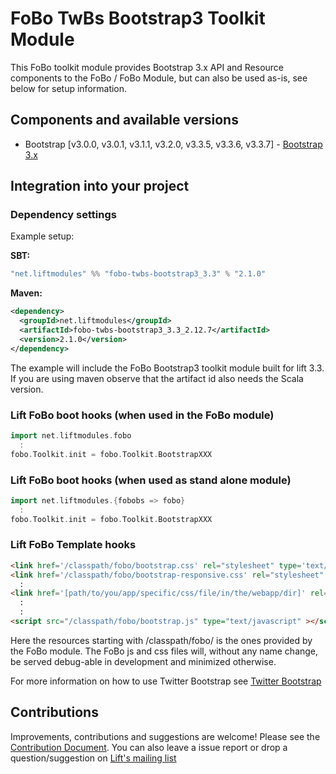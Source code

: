 # FoBo TwBs Bootstrap3 Toolkit Module

This FoBo toolkit module provides Bootstrap 3.x API and Resource components to the FoBo / FoBo Module, 
but can also be used as-is, see below for setup information. 

## Components and available versions 

- Bootstrap [v3.0.0, v3.0.1, v3.1.1, v3.2.0, v3.3.5, v3.3.6, v3.3.7] - [Bootstrap 3.x](http://getbootstrap.com/)

## Integration into your project 

### Dependency settings

Example setup:

**SBT:**
```scala
"net.liftmodules" %% "fobo-twbs-bootstrap3_3.3" % "2.1.0"
```
**Maven:**
```xml
<dependency>
  <groupId>net.liftmodules</groupId>
  <artifactId>fobo-twbs-bootstrap3_3.3_2.12.7</artifactId>
  <version>2.1.0</version>
</dependency>
```
The example will include the FoBo Bootstrap3 toolkit module built for lift 3.3. 
If you are using maven observe that the artifact id also needs the Scala version.

### Lift FoBo boot hooks (when used in the FoBo module)
```scala
import net.liftmodules.fobo 
  :
fobo.Toolkit.init = fobo.Toolkit.BootstrapXXX 
```    

### Lift FoBo boot hooks (when used as stand alone module)
```scala
import net.liftmodules.{fobobs => fobo}
  :
fobo.Toolkit.init = fobo.Toolkit.BootstrapXXX 
```
### Lift FoBo Template hooks
```html
<link href='/classpath/fobo/bootstrap.css' rel="stylesheet" type='text/css'> 
<link href='/classpath/fobo/bootstrap-responsive.css' rel="stylesheet" type='text/css'> 
  :
<link href='[path/to/you/app/specific/css/file/in/the/webapp/dir]' rel="stylesheet" type='text/css'>
  :
  :
<script src="/classpath/fobo/bootstrap.js" type="text/javascript" ></script>
```
Here the resources starting with /classpath/fobo/ is the ones provided by the FoBo module. 
The FoBo js and css files will, without any name change, be served debug-able in development and minimized otherwise. 

For more information on how to use Twitter Bootstrap see [Twitter Bootstrap](http://twitter.github.com/bootstrap/)

## Contributions

Improvements, contributions and suggestions are welcome! Please see the [Contribution Document](https://github.com/karma4u101/FoBo/blob/master/CONTRIBUTING.md). You can also leave a issue report or drop a question/suggestion on [Lift's mailing list](http://groups.google.com/group/liftweb/) 

